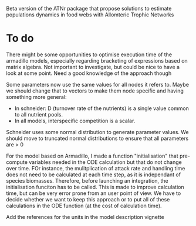 Beta version of the ATNr package that propose solutions to estimate populations dynamics in food webs with Allomteric Trophic Networks

# To do


There might be some opportunities to optimise execution time of the armadillo models, especially regarding bracketing of expressions based on matrix algebra. Not important to investigate, but could be nice to have a look at some point. Need a good knowledge of the approach though

Some parameters now use the same values for all nodes it refers to. Maybe we should change that to vectors to make them node specific and having something more general: 
* In schneider: D (turnover rate of the nutrients) is a single value common to all nutrient pools. 
* In all models, interspecific competition is a scalar. 

Schneider uses some normal distribution to generate parameter values. We should move to truncated normal distributions to ensure that all parameters are > 0

For the model based on Armadillo, I made a function "initialisation" that pre-compute variables needed in the ODE calculation but that do not change over time. FOr instance, the mulitplication of attack rate and handling time does not need to be calculated at each time step, as it is independant of species biomasses. Therefore, before launching an integration, the initialisation funciton has to be called. This is made to improve calculation time, but can be very error prone from an user point of view. We have to decide whether we want to keep this approach or to put all of these calculations in the ODE function (at the cost of calculation time). 

Add the references for the units in the model description vignette

